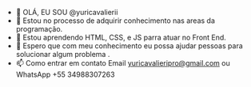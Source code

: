 - 👋 OLÁ, EU SOU @yuricavalierii
- 👀 Estou no processo de adquirir conhecimento nas areas da programação.
- 🌱 Estou aprendendo HTML, CSS, e JS parra atuar no Front End.
- 💞️ Espero que com meu conhecimento eu possa ajudar pessoas para solucionar algum problema .
- 📫 Como entrar em contato  Email yuricavalieripro@gmail.com ou WhatsApp +55 34988307263


<!---
yuricavalierii/yuricavalierii is a ✨ special ✨ repository because its `README.md` (this file) appears on your GitHub profile.
You can click the Preview link to take a look at your changes.
--->
